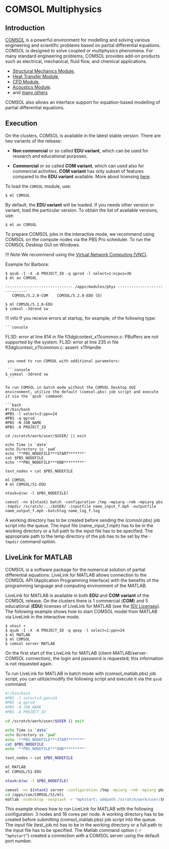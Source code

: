 # COMSOL Multiphysics

## Introduction

[COMSOL][a] is a powerful environment for modelling and solving various engineering and scientific problems based on partial differential equations. COMSOL is designed to solve coupled or multiphysics phenomena. For many standard engineering problems, COMSOL provides add-on products such as electrical, mechanical, fluid flow, and chemical applications.

* [Structural Mechanics Module][b],
* [Heat Transfer Module][c],
* [CFD Module][d],
* [Acoustics Module][e].
* and [many others][f]

COMSOL also allows an interface support for equation-based modelling of partial differential equations.

## Execution

On the clusters, COMSOL is available in the latest stable version. There are two variants of the release:

* **Non commercial** or so called **EDU variant**, which can be used for research and educational purposes.

* **Commercial** or so called **COM variant**, which can used also for commercial activities. **COM variant** has only subset of features compared to the **EDU variant** available. More about licensing [here][1].

To load the `COMSOL` module, use:

```console
$ ml COMSOL
```

By default, the **EDU variant** will be loaded. If you needs other version or variant, load the particular version. To obtain the list of available versions, use:

```console
$ ml av COMSOL
```

To prepare COMSOL jobs in the interactive mode, we recommend using COMSOL on the compute nodes via the PBS Pro scheduler. To run the COMSOL Desktop GUI on Windows.

!!! Note
    We recommend using the [Virtual Network Computing (VNC)][2].

Example for Barbora:

```console
$ qsub -I -X -A PROJECT_ID -q qprod -l select=1:ncpus=36
$ ml av COMSOL

------------------------------ /apps/modules/phys ------------------------------
   COMSOL/5.2.0-COM    COMSOL/5.2.0-EDU (D)

$ ml COMSOL/5.2.0-EDU
$ comsol -3drend sw
```

!!! info
    If you receive errors at startup, for example, of the following type:

    ```console
FL3D: error at line 814 in file fl3dglcontext_x11common.c:
   PBuffers are not supported by the system.
FL3D: error at line 235 in file fl3dglcontext_x11common.c:
   assert: x11Handle
   ```

    you need to run COMSOL with additional parameters:

    ```console
$ comsol -3drend sw
    ```

To run COMSOL in batch mode without the COMSOL Desktop GUI environment, utilize the default (comsol.pbs) job script and execute it via the `qsub` command:

```bash
#!/bin/bash
#PBS -l select=3:ppn=24
#PBS -q qprod
#PBS -N JOB_NAME
#PBS -A PROJECT_ID

cd /scratch/work/user/$USER/ || exit

echo Time is `date`
echo Directory is `pwd`
echo '**PBS_NODEFILE***START*******'
cat $PBS_NODEFILE
echo '**PBS_NODEFILE***END*********'

text_nodes < cat $PBS_NODEFILE

ml COMSOL
# ml COMSOL/51-EDU

ntask=$(wc -l $PBS_NODEFILE)

comsol -nn ${ntask} batch -configuration /tmp –mpiarg –rmk –mpiarg pbs -tmpdir /scratch/.../$USER/ -inputfile name_input_f.mph -outputfile name_output_f.mph -batchlog name_log_f.log
```

A working directory has to be created before sending the (comsol.pbs) job script into the queue. The input file (name_input_f.mph) has to be in the working directory or a full path to the input file has to be specified. The appropriate path to the temp directory of the job has to be set by the `-tmpdir` command option.

## LiveLink for MATLAB

COMSOL is a software package for the numerical solution of partial differential equations. LiveLink for MATLAB allows connection to the COMSOL API (Application Programming Interface) with the benefits of the programming language and computing environment of the MATLAB.

LiveLink for MATLAB is available in both **EDU** and **COM** **variant** of the COMSOL release. On the clusters there is 1 commercial (**COM**) and 5 educational (**EDU**) licenses of LiveLink for MATLAB (see the [ISV Licenses][3]). The following example shows how to start COMSOL model from MATLAB via LiveLink in the interactive mode.

```console
$ xhost +
$ qsub -I -X -A PROJECT_ID -q qexp -l select=1:ppn=24
$ ml MATLAB
$ ml COMSOL
$ comsol server MATLAB
```

On the first start of the LiveLink for MATLAB (client-MATLAB/server-COMSOL connection), the login and password is requested; this information is not requested again.

To run LiveLink for MATLAB in batch mode with (comsol_matlab.pbs) job script, you can utilize/modify the following script and execute it via the `qsub` command.

```bash
#!/bin/bash
#PBS -l select=3:ppn=24
#PBS -q qprod
#PBS -N JOB_NAME
#PBS -A PROJECT_ID

cd /scratch/work/user/$USER || exit

echo Time is `date`
echo Directory is `pwd`
echo '**PBS_NODEFILE***START*******'
cat $PBS_NODEFILE
echo '**PBS_NODEFILE***END*********'

text_nodes < cat $PBS_NODEFILE

ml MATLAB
ml COMSOL/51-EDU

ntask=$(wc -l $PBS_NODEFILE)

comsol -nn ${ntask} server -configuration /tmp -mpiarg -rmk -mpiarg pbs -tmpdir /scratch/work/user/$USER/work &
cd /apps/cae/COMSOL/51/mli
matlab -nodesktop -nosplash -r "mphstart; addpath /scratch/work/user/$USER/work; test_job"
```

This example shows how to run LiveLink for MATLAB with the following configuration: 3 nodes and 16 cores per node. A working directory has to be created before submitting (comsol_matlab.pbs) job script into the queue. The input file (test_job.m) has to be in the working directory or a full path to the input file has to be specified. The Matlab command option (`-r ”mphstart”`) created a connection with a COMSOL server using the default port number.

[1]: licensing-and-available-versions.md
[2]: ../../../general/accessing-the-clusters/graphical-user-interface/x-window-system.md
[3]: ../../isv_licenses.md

[a]: http://www.comsol.com
[b]: http://www.comsol.com/structural-mechanics-module
[c]: http://www.comsol.com/heat-transfer-module
[d]: http://www.comsol.com/cfd-module
[e]: http://www.comsol.com/acoustics-module
[f]: http://www.comsol.com/products
